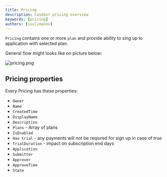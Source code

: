 ```yaml
---
title: Pricing 
description: Casdoor pricing overview
keywords: [pricing]
authors: [isulimanov]
---
```


`Pricing` contains one or more `plan` and provide ability to sing up to application with selected plan.

General flow might looks like on picture below:

![pricing.png](/img/pricing/pricing_flow.png)

## Pricing properties

Every Pricing has these properties:

* `Owner`
* `Name`
* `CreatedTime`
* `DisplayName`
* `Description`
* `Plans` - Array of plans
* `IsEnabled`
* `Has trial` - any payments will not be reqiured for sign up in case of true
* `TrialDuration` - impact on subscription end days
* `Application`
* `Submitter`
* `Approver`
* `ApproveTime`
* `State`
